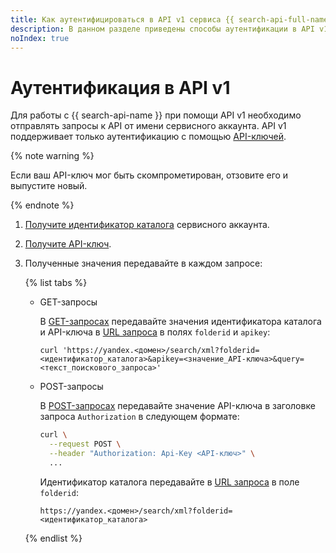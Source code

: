 ```yaml
---
title: Как аутентифицироваться в API v1 сервиса {{ search-api-full-name }}
description: В данном разделе приведены способы аутентификации в API v1 сервиса {{ search-api-name }}.
noIndex: true
---
```


# Аутентификация в API v1

Для работы с {{ search-api-name }} при помощи API v1 необходимо отправлять запросы к API от имени сервисного аккаунта. API v1 поддерживает только аутентификацию с помощью [API-ключей](../../iam/concepts/authorization/api-key.md).

{% note warning %}

Если ваш API-ключ мог быть скомпрометирован, отзовите его и выпустите новый. 

{% endnote %}

1. [Получите идентификатор каталога](../../resource-manager/operations/folder/get-id.md) сервисного аккаунта.
1. [Получите API-ключ](../../iam/operations/authentication/manage-api-keys.md#create-api-key).
1. Полученные значения передавайте в каждом запросе:

    {% list tabs %}

    - GET-запросы

      В [GET-запросах](../concepts/get-request.md) передавайте значения идентификатора каталога и API-ключа в [URL запроса](../concepts/get-request.md#get-request-format) в полях `folderid` и `apikey`:
   
      ```text
      curl 'https://yandex.<домен>/search/xml?folderid=<идентификатор_каталога>&apikey=<значение_API-ключа>&query=<текст_поискового_запроса>'
      ```

    - POST-запросы

      В [POST-запросах](../concepts/post-request.md) передавайте значение API-ключа в заголовке запроса `Authorization` в следующем формате:

      ```bash
      curl \
        --request POST \
        --header "Authorization: Api-Key <API-ключ>" \
        ...
      ```

      Идентификатор каталога передавайте в [URL запроса](../concepts/post-request.md#post-request-format) в поле `folderid`:

      ```text
      https://yandex.<домен>/search/xml?folderid=<идентификатор_каталога>
      ```

    {% endlist %}